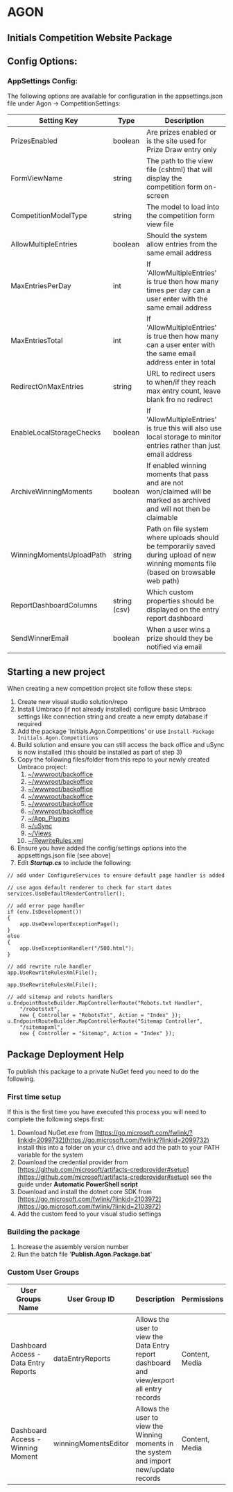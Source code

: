# AGON
## Initials Competition Website Package

## Config Options:

### AppSettings Config:
The following options are available for configuration in the appsettings.json file under Agon -> CompetitionSettings:

| Setting Key | Type | Description |
| ------ | ------ | ------ |
| PrizesEnabled | boolean | Are prizes enabled or is the site used for Prize Draw entry only
| FormViewName | string | The path to the view file (cshtml) that will display the competition form on-screen |
| CompetitionModelType | string | The model to load into the competition form view file |
| AllowMultipleEntries | boolean | Should the system allow entries from the same email address |
| MaxEntriesPerDay | int | If 'AllowMultipleEntries' is true then how many times per day can a user enter with the same email address |
| MaxEntriesTotal | int | If 'AllowMultipleEntries' is true then how many can a user enter with the same email address enter in total |
| RedirectOnMaxEntries | string | URL to redirect users to when/if they reach max entry count, leave blank fro no redirect |
| EnableLocalStorageChecks | boolean | If 'AllowMultipleEntries' is true this will also use local storage to minitor entries rather than just email address |
| ArchiveWinningMoments | boolean | If enabled winning moments that pass and are not won/claimed will be marked as archived and will not then be claimable |
| WinningMomentsUploadPath | string | Path on file system where uploads should be temporarily saved during upload of new winning moments file (based on browsable web path) |
| ReportDashboardColumns | string (csv) | Which custom properties should be displayed on the entry report dashboard
| SendWinnerEmail | boolean | When a user wins a prize should they be notified via email

## Starting a new project
When creating a new competition project site follow these steps:

1. Create new visual studio solution/repo
2. Install Umbraco (if not already installed) configure basic Umbraco settings like connection string and create a new empty database if required
3. Add the package 'Initials.Agon.Competitions' or use ```Install-Package Initials.Agon.Competitions```
4. Build solution and ensure you can still access the back office and uSync is now installed (this should be installed as part of step 3)
5. Copy the following files/folder from this repo to your newly created Umbraco project:
    1.  [~/wwwroot/backoffice](https://bitbucket.org/ma-initials-co-uk/initials.agon/src/main/Initials.Agon.Web/wwwroot/)
    2.  [~/wwwroot/backoffice](https://bitbucket.org/ma-initials-co-uk/initials.agon/src/main/Initials.Agon.Web/wwwroot/)
    3.  [~/wwwroot/backoffice](https://bitbucket.org/ma-initials-co-uk/initials.agon/src/main/Initials.Agon.Web/wwwroot/)
    4.  [~/wwwroot/backoffice](https://bitbucket.org/ma-initials-co-uk/initials.agon/src/main/Initials.Agon.Web/wwwroot/)
    5.  [~/wwwroot/backoffice](https://bitbucket.org/ma-initials-co-uk/initials.agon/src/main/Initials.Agon.Web/wwwroot/)
    6.  [~/wwwroot/backoffice](https://bitbucket.org/ma-initials-co-uk/initials.agon/src/main/Initials.Agon.Web/wwwroot/)
    7. [~/App_Plugins](https://bitbucket.org/ma-initials-co-uk/initials.agon/src/main/Initials.Agon.Web/App_Plugins/)
    8. [~/uSync](https://bitbucket.org/ma-initials-co-uk/initials.agon/src/main/Initials.Agon.Web/uSync/)
    9. [~/Views](https://bitbucket.org/ma-initials-co-uk/initials.agon/src/main/Initials.Agon.Web/Views/)
    10. [~/RewriteRules.xml](https://bitbucket.org/ma-initials-co-uk/initials.agon/src/main/Initials.Agon.Web/)
6. Ensure you have added the config/settings options into the appsettings.json file (see above)
7. Edit ***Startup.cs*** to include the following:
```
// add under ConfigureServices to ensure default page handler is added

// use agon default renderer to check for start dates
services.UseDefaultRenderController();

```
```
// add error page handler
if (env.IsDevelopment())
{
	app.UseDeveloperExceptionPage();
}
else
{
	app.UseExceptionHandler("/500.html");
}

```
```
// add rewrite rule handler
app.UseRewriteRulesXmlFile();
```
```
app.UseRewriteRulesXmlFile();

// add sitemap and robots handlers
u.EndpointRouteBuilder.MapControllerRoute("Robots.txt Handler",
    "/robotstxt",
    new { Controller = "RobotsTxt", Action = "Index" });
u.EndpointRouteBuilder.MapControllerRoute("Sitemap Controller",
    "/sitemapxml",
    new { Controller = "Sitemap", Action = "Index" });
```




## Package Deployment Help

To publish this package to a private NuGet feed you need to do the following.

### First time setup

If this is the first time you have executed this process you will need to complete the following steps first:

1. Download NuGet.exe from [https://go.microsoft.com/fwlink/?linkid=2099732](https://go.microsoft.com/fwlink/?linkid=2099732) install this into a folder on your c:\ drive and add the path to your PATH variable for the system
2. Download the credential provider from [https://github.com/microsoft/artifacts-credprovider#setup](https://github.com/microsoft/artifacts-credprovider#setup) see the guide under **Automatic PowerShell script**
3. Download and install the dotnet core SDK  from [https://go.microsoft.com/fwlink/?linkid=2103972](https://go.microsoft.com/fwlink/?linkid=2103972)
4. Add the custom feed to your visual studio settings

### Building the package

1. Increase the assembly version number
2. Run the batch file '**Publish.Agon.Package.bat**'

### Custom User Groups

| User Groups Name | User Group ID | Description | Permissions |
| ---------------- | ------------- | ----------- | ----------- |
| Dashboard Access - Data Entry Reports | dataEntryReports | Allows the user to view the Data Entry report dashboard and view/export all entry records | Content, Media |
| Dashboard Access - Winning Moment | winningMomentsEditor | Allows the user to view the Winning moments in the system and import new/update records | Content, Media |